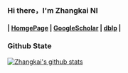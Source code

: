 ### Hi there，I'm Zhangkai NI  
#### | [HomgePage](https://eezkni.github.io) | [GoogleScholar](https://scholar.google.com/citations?user=68IcrE4AAAAJ&hl=en&authuser=1&oi=ao) | [dblp](https://dblp.org/pid/185/7403.html) |

### Github State

[![Zhangkai's github stats](https://github-readme-stats.vercel.app/api?username=eezkni&show_icons=true&title_color=fff&icon_color=79ff97&text_color=9f9f9f&bg_color=151515)](https://github.com/anuraghazra/github-readme-stats)

<!-- [![Anurag's GitHub stats](https://github-readme-stats.vercel.app/api?username=eezkni&show_icons=true&theme=dark)](https://github.com/anuraghazra/github-readme-stats) -->



<!--
**eezkni/eezkni** is a ✨ _special_ ✨ repository because its `README.md` (this file) appears on your GitHub profile.

Here are some ideas to get you started:

- 🔭 I’m currently working on ...
- 🌱 I’m currently learning ...
- 👯 I’m looking to collaborate on ...
- 🤔 I’m looking for help with ...
- 💬 Ask me about ...
- 📫 How to reach me: ...
- 😄 Pronouns: ...
- ⚡ Fun fact: ...
-->
